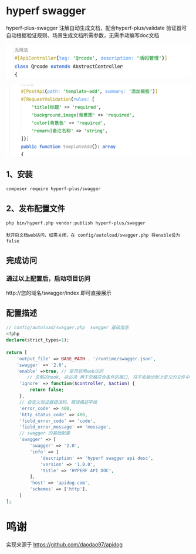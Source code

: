 # hyperf swagger

hyperf-plus-swagger 注解自动生成文档，配合hyperf-plus/validate 验证器可自动根据验证规则、场景生成文档所需参数，无需手动编写doc文档


![img_1.png](screenshot/img_1.png)

![img.png](screenshot/img.png)


## 1、安装
```
composer require hyperf-plus/swagger
```
## 2、发布配置文件
```
php bin/hyperf.php vendor:publish hyperf-plus/swagger

默开启文档web访问，如需关闭，在 config/autoload/swagger.php 将enable设为false 
```

## 完成访问
### 通过以上配置后，启动项目访问
http://您的域名/swagger/index 即可直接展示

## 配置描述
```php
// config/autoload/swagger.php  swagger 基础信息
<?php
declare(strict_types=1);

return [
    'output_file' => BASE_PATH . '/runtime/swagger.json',
    'swagger' => '2.0',
    'enable' =>true, // 是否启用web访问
        // 忽略的hook, 非必须 用于忽略符合条件的接口, 将不会输出到上定义的文件中
     'ignore' => function($controller, $action) {
         return false;
     },
     // 自定义验证器错误码、错误描述字段
     'error_code' => 400,
     'http_status_code' => 400,
     'field_error_code' => 'code',
     'field_error_message' => 'message',
     // swagger 的基础配置
     'swagger' => [
         'swagger' => '2.0',
         'info' => [
             'description' => 'hyperf swagger api desc',
             'version' => '1.0.0',
             'title' => 'HYPERF API DOC',
         ],
         'host' => 'apidog.com',
         'schemes' => ['http'],
     ]
];
```

# 鸣谢
实现来源于 https://github.com/daodao97/apidog